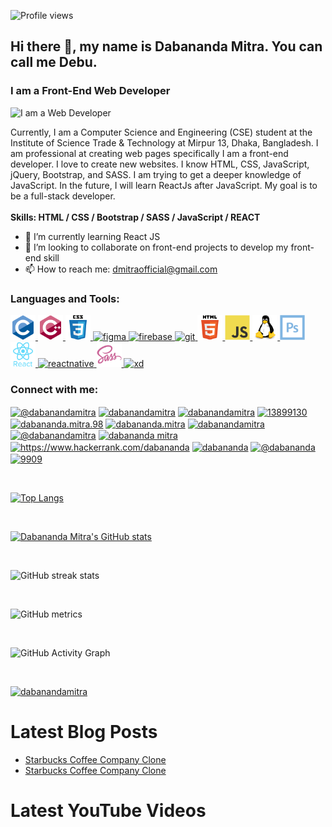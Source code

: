 ![Profile views](https://gpvc.arturio.dev/dabananda)  

## Hi there 👋, my name is Dabananda Mitra. You can call me Debu.
### I am a Front-End Web Developer

![I am a Web Developer](https://res.cloudinary.com/djz3p8sux/image/upload/v1630249937/image/dabananda-mitra-github-cover-image_lgsxr7.png)

Currently, I am a Computer Science and Engineering (CSE) student at the Institute of Science Trade & Technology at Mirpur 13, Dhaka, Bangladesh. I am professional at creating web pages specifically I am a front-end developer. I love to create new websites. I know HTML, CSS, JavaScript, jQuery, Bootstrap, and SASS. I am trying to get a deeper knowledge of JavaScript. In the future, I will learn ReactJs after JavaScript. My goal is to be a full-stack developer.
<br/>
<br/>
**Skills: HTML / CSS / Bootstrap / SASS / JavaScript / REACT**

- 🌱 I’m currently learning React JS 
- 👯 I’m looking to collaborate on front-end projects to develop my front-end skill 
- 📫 How to reach me: dmitraofficial@gmail.com 

<h3 align="left">Languages and Tools:</h3>
<p align="left"> <a href="https://www.cprogramming.com/" target="_blank"> <img src="https://raw.githubusercontent.com/devicons/devicon/master/icons/c/c-original.svg" alt="c" width="40" height="40"/> </a> <a href="https://www.w3schools.com/cpp/" target="_blank"> <img src="https://raw.githubusercontent.com/devicons/devicon/master/icons/cplusplus/cplusplus-original.svg" alt="cplusplus" width="40" height="40"/> </a> <a href="https://www.w3schools.com/css/" target="_blank"> <img src="https://raw.githubusercontent.com/devicons/devicon/master/icons/css3/css3-original-wordmark.svg" alt="css3" width="40" height="40"/> </a> <a href="https://www.figma.com/" target="_blank"> <img src="https://www.vectorlogo.zone/logos/figma/figma-icon.svg" alt="figma" width="40" height="40"/> </a> <a href="https://firebase.google.com/" target="_blank"> <img src="https://www.vectorlogo.zone/logos/firebase/firebase-icon.svg" alt="firebase" width="40" height="40"/> </a> <a href="https://git-scm.com/" target="_blank"> <img src="https://www.vectorlogo.zone/logos/git-scm/git-scm-icon.svg" alt="git" width="40" height="40"/> </a> <a href="https://www.w3.org/html/" target="_blank"> <img src="https://raw.githubusercontent.com/devicons/devicon/master/icons/html5/html5-original-wordmark.svg" alt="html5" width="40" height="40"/> </a> <a href="https://developer.mozilla.org/en-US/docs/Web/JavaScript" target="_blank"> <img src="https://raw.githubusercontent.com/devicons/devicon/master/icons/javascript/javascript-original.svg" alt="javascript" width="40" height="40"/> </a> <a href="https://www.linux.org/" target="_blank"> <img src="https://raw.githubusercontent.com/devicons/devicon/master/icons/linux/linux-original.svg" alt="linux" width="40" height="40"/> </a> <a href="https://www.photoshop.com/en" target="_blank"> <img src="https://raw.githubusercontent.com/devicons/devicon/master/icons/photoshop/photoshop-line.svg" alt="photoshop" width="40" height="40"/> </a> <a href="https://reactjs.org/" target="_blank"> <img src="https://raw.githubusercontent.com/devicons/devicon/master/icons/react/react-original-wordmark.svg" alt="react" width="40" height="40"/> </a> <a href="https://reactnative.dev/" target="_blank"> <img src="https://reactnative.dev/img/header_logo.svg" alt="reactnative" width="40" height="40"/> </a> <a href="https://sass-lang.com" target="_blank"> <img src="https://raw.githubusercontent.com/devicons/devicon/master/icons/sass/sass-original.svg" alt="sass" width="40" height="40"/> </a> <a href="https://www.adobe.com/products/xd.html" target="_blank"> <img src="https://cdn.worldvectorlogo.com/logos/adobe-xd.svg" alt="xd" width="40" height="40"/> </a> </p>


<h3 align="left">Connect with me:</h3>
<p align="left">
<a href="https://dev.to/@dabanandamitra" target="blank"><img align="center" src="https://cdn.jsdelivr.net/npm/simple-icons@3.0.1/icons/dev-dot-to.svg" alt="@dabanandamitra" height="30" width="40" /></a>
<a href="https://twitter.com/dabanandamitra" target="blank"><img align="center" src="https://raw.githubusercontent.com/rahuldkjain/github-profile-readme-generator/master/src/images/icons/Social/twitter.svg" alt="dabanandamitra" height="30" width="40" /></a>
<a href="https://linkedin.com/in/dabanandamitra" target="blank"><img align="center" src="https://raw.githubusercontent.com/rahuldkjain/github-profile-readme-generator/master/src/images/icons/Social/linked-in-alt.svg" alt="dabanandamitra" height="30" width="40" /></a>
<a href="https://stackoverflow.com/users/13899130" target="blank"><img align="center" src="https://raw.githubusercontent.com/rahuldkjain/github-profile-readme-generator/master/src/images/icons/Social/stack-overflow.svg" alt="13899130" height="30" width="40" /></a>
<a href="https://fb.com/dabananda.mitra.98" target="blank"><img align="center" src="https://raw.githubusercontent.com/rahuldkjain/github-profile-readme-generator/master/src/images/icons/Social/facebook.svg" alt="dabananda.mitra.98" height="30" width="40" /></a>
<a href="https://instagram.com/dabananda.mitra" target="blank"><img align="center" src="https://raw.githubusercontent.com/rahuldkjain/github-profile-readme-generator/master/src/images/icons/Social/instagram.svg" alt="dabananda.mitra" height="30" width="40" /></a>
<a href="https://www.behance.net/dabanandamitra" target="blank"><img align="center" src="https://raw.githubusercontent.com/rahuldkjain/github-profile-readme-generator/master/src/images/icons/Social/behance.svg" alt="dabanandamitra" height="30" width="40" /></a>
<a href="https://medium.com/@dabanandamitra" target="blank"><img align="center" src="https://raw.githubusercontent.com/rahuldkjain/github-profile-readme-generator/master/src/images/icons/Social/medium.svg" alt="@dabanandamitra" height="30" width="40" /></a>
<a href="https://www.youtube.com/c/dabananda mitra" target="blank"><img align="center" src="https://raw.githubusercontent.com/rahuldkjain/github-profile-readme-generator/master/src/images/icons/Social/youtube.svg" alt="dabananda mitra" height="30" width="40" /></a>
<a href="https://www.hackerrank.com/https://www.hackerrank.com/dabananda" target="blank"><img align="center" src="https://raw.githubusercontent.com/rahuldkjain/github-profile-readme-generator/master/src/images/icons/Social/hackerrank.svg" alt="https://www.hackerrank.com/dabananda" height="30" width="40" /></a>
<a href="https://codeforces.com/profile/dabananda" target="blank"><img align="center" src="https://cdn.jsdelivr.net/npm/simple-icons@3.0.1/icons/codeforces.svg" alt="dabananda" height="30" width="40" /></a>
<a href="https://www.hackerearth.com/@dabananda" target="blank"><img align="center" src="https://raw.githubusercontent.com/rahuldkjain/github-profile-readme-generator/master/src/images/icons/Social/hackerearth.svg" alt="@dabananda" height="30" width="40" /></a>
<a href="https://discord.gg/9909" target="blank"><img align="center" src="https://raw.githubusercontent.com/rahuldkjain/github-profile-readme-generator/master/src/images/icons/Social/discord.svg" alt="9909" height="30" width="40" /></a>
</p>  

<!-- <a href='https://github.com/pricing'><img src='https://raw.githubusercontent.com/acervenky/animated-github-badges/master/assets/pro.gif' width='40' height='40'></a>  -->

<!-- [![trophy](https://github-profile-trophy.vercel.app/?username=dabananda)](https://github.com/ryo-ma/github-profile-trophy) -->

<br/>

[![Top Langs](https://github-readme-stats.vercel.app/api/top-langs/?username=dabananda)](https://github.com/anuraghazra/github-readme-stats)

<br/>

[![Dabananda Mitra's GitHub stats](https://github-readme-stats.vercel.app/api?username=dabananda&show_icons=true&theme=tokyonight&count_private=true)](https://github.com/dabananda/github-readme-stats) 

<br/>

![GitHub streak stats](https://github-readme-streak-stats.herokuapp.com/?user=dabananda)

<br/>

![GitHub metrics](https://metrics.lecoq.io/dabananda)  

<br/>

![GitHub Activity Graph](https://activity-graph.herokuapp.com/graph?username=dabananda)   

<br/>

<p align="left"> <a href="https://twitter.com/dabanandamitra" target="blank"><img src="https://img.shields.io/twitter/follow/dabanandamitra?logo=twitter&style=for-the-badge" alt="dabanandamitra" /></a> </p>

# Latest Blog Posts
<!-- BLOG-POST-LIST:START -->
- [Starbucks Coffee Company Clone](https://medium.com/@dabanandamitra/starbucks-coffee-company-clone-1dea67ffe9ed?source=rss-97b814d9e1d2------2)
- [Starbucks Coffee Company Clone](https://dev.to/dabanandamitra/starbucks-coffee-company-clone-3ldk)
<!-- BLOG-POST-LIST:END -->

# Latest YouTube Videos
<!-- YOUTUBE:START -->
<!-- YOUTUBE:END -->
